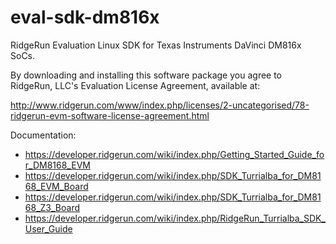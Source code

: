 eval-sdk-dm816x
===============

RidgeRun Evaluation Linux SDK for Texas Instruments DaVinci DM816x SoCs.

By downloading and installing this software package you agree to RidgeRun, LLC's
Evaluation License Agreement, available at:

http://www.ridgerun.com/www/index.php/licenses/2-uncategorised/78-ridgerun-evm-software-license-agreement.html

Documentation:

* https://developer.ridgerun.com/wiki/index.php/Getting_Started_Guide_for_DM8168_EVM
* https://developer.ridgerun.com/wiki/index.php/SDK_Turrialba_for_DM8168_EVM_Board
* https://developer.ridgerun.com/wiki/index.php/SDK_Turrialba_for_DM8168_Z3_Board
* https://developer.ridgerun.com/wiki/index.php/RidgeRun_Turrialba_SDK_User_Guide
